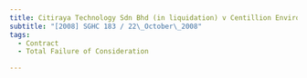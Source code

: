 ```yaml
---
title: Citiraya Technology Sdn Bhd (in liquidation) v Centillion Environment & Recycling Ltd 
subtitle: "[2008] SGHC 183 / 22\_October\_2008"
tags:
  - Contract
  - Total Failure of Consideration

---
```


